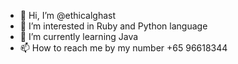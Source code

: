 - 👋 Hi, I’m @ethicalghast
- 👀 I’m interested in Ruby and Python language 
- 🌱 I’m currently learning Java
- 📫 How to reach me by my number +65 96618344

<!---
ethicalghast/ethicalghast is a ✨ special ✨ repository because its `README.md` (this file) appears on your GitHub profile.
You can click the Preview link to take a look at your changes.
--->
